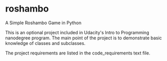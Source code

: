 # roshambo
A Simple Roshambo Game in Python

This is an optional project included in Udacity's Intro to Programming nanodegree program.
The main point of the project is to demonstrate basic knowledge of classes and subclasses.

The project requirements are listed in the code_requirements text file.
